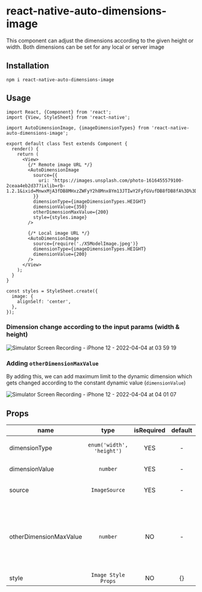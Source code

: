 # react-native-auto-dimensions-image

This component can adjust the dimensions according to the given height or width. Both dimensions can be set for any local or server image

## Installation
`npm i react-native-auto-dimensions-image`

## Usage

```
import React, {Component} from 'react';
import {View, StyleSheet} from 'react-native';

import AutoDimensionImage, {imageDimensionTypes} from 'react-native-auto-dimensions-image';

export default class Test extends Component {
  render() {
    return (
      <View>
        {/* Remote image URL */}
        <AutoDimensionImage
          source={{
            uri: 'https://images.unsplash.com/photo-1616455579100-2ceaa4eb2d37?ixlib=rb-1.2.1&ixid=MnwxMjA3fDB8MHxzZWFyY2h8Mnx8Ym13JTIwY2FyfGVufDB8fDB8fA%3D%3D&w=1000&q=80',
          }}
          dimensionType={imageDimensionTypes.HEIGHT}
          dimensionValue={350}
          otherDimensionMaxValue={200}
          style={styles.image}
        />

        {/* Local image URL */}
        <AutoDimensionImage
          source={require('./X5ModelImage.jpeg')}
          dimensionType={imageDimensionTypes.HEIGHT}
          dimensionValue={200}
        />
      </View>
    );
  }
}

const styles = StyleSheet.create({
  image: {
    alignSelf: 'center',
  },
});
```

### Dimension change according to the input params (width & height)
![Simulator Screen Recording - iPhone 12 - 2022-04-04 at 03 59 19](https://user-images.githubusercontent.com/31509440/161451497-55532ef8-717f-4c87-afc6-b43db90edba1.gif)


### Adding `otherDimensionMaxValue`
By adding this, we can add maximum limit to the dynamic dimension which gets changed according to the constant dynamic value (`dimensionValue`)

![Simulator Screen Recording - iPhone 12 - 2022-04-04 at 04 01 07](https://user-images.githubusercontent.com/31509440/161451533-0b4864ab-9b81-4591-8fba-814d57d9a95a.gif)



## Props

| name | type | isRequired | default | description |
| --- |  :---: |  :---: |  :---: |  --- |
| dimensionType | `enum('width', 'height')` | YES | - | Mention the constant dimension. (width/height) |
| dimensionValue | `number` | YES | - | Constant dimension value |
| source | `ImageSource` | YES | - | The image source (either a remote URL or a local file resource) |
| otherDimensionMaxValue | `number` | NO | - | Can set the maximum value for the other dimension. If that value exceeds when setting the value for constant dimension, the image will fit to the given `otherDimensionMaxValue` value |
| style | `Image Style Props` | NO | {} | Image styling | 
